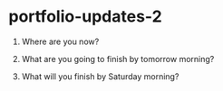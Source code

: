 # portfolio-updates-2


1) Where are you now?

2) What are you going to finish by tomorrow morning?

3) What will you finish by Saturday morning?
